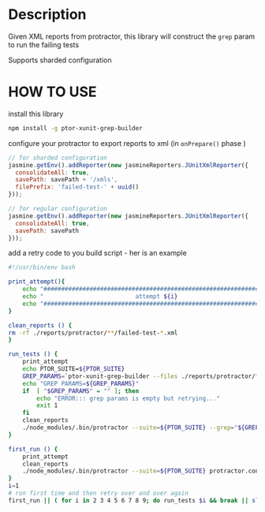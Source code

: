 # Description

Given XML reports from protractor, this library will construct the `grep` param to run the failing tests

Supports sharded configuration

# HOW TO USE

install this library

```bash
npm install -g ptor-xunit-grep-builder
```


configure your protractor to export reports to xml (in `onPrepare()` phase )

```javascript
// for sharded configuration
jasmine.getEnv().addReporter(new jasmineReporters.JUnitXmlReporter({
  consolidateAll: true,
  savePath: savePath + '/xmls',
  filePrefix: 'failed-test-' + uuid()
}));

// for regular configuration
jasmine.getEnv().addReporter(new jasmineReporters.JUnitXmlReporter({
  consolidateAll: true,
  savePath: savePath
}));
```

add a retry code to you build script - her is an example

```bash
#!/usr/bin/env bash

print_attempt(){
    echo "#########################################################################################"
    echo "                          attempt ${i}                                                   "
    echo "#########################################################################################"
}

clean_reports () {
rm -rf ./reports/protractor/**/failed-test-*.xml
}

run_tests () {
    print_attempt
    echo PTOR_SUITE=${PTOR_SUITE}
    GREP_PARAMS=`ptor-xunit-grep-builder --files ./reports/protractor/**/failed-test-*.xml`
    echo "GREP PARAMS=${GREP_PARAMS}"
    if  [ "$GREP_PARAMS" = "" ]; then
        echo "ERROR::: grep params is empty but retrying..."
        exit 1
    fi
    clean_reports
    ./node_modules/.bin/protractor --suite=${PTOR_SUITE} --grep="${GREP_PARAMS}" protractor.conf.js
}

first_run () {
    print_attempt
    clean_reports
    ./node_modules/.bin/protractor --suite=${PTOR_SUITE} protractor.conf.js
}
i=1
# run first time and then retry over and over again
first_run || ( for i in 2 3 4 5 6 7 8 9; do run_tests $i && break || sleep 5; done )
```
